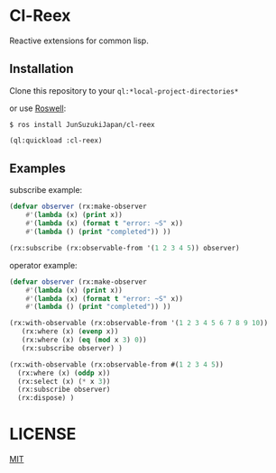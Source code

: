 # Cl-Reex

Reactive extensions for common lisp.

## Installation

Clone this repository to your ```ql:*local-project-directories*```

or use [Roswell](https://github.com/roswell/roswell):

```
$ ros install JunSuzukiJapan/cl-reex
```




```lisp
(ql:quickload :cl-reex)
```

## Examples

subscribe example:

```lisp
(defvar observer (rx:make-observer
	#'(lambda (x) (print x))
	#'(lambda (x) (format t "error: ~S" x))
	#'(lambda () (print "completed")) ))

(rx:subscribe (rx:observable-from '(1 2 3 4 5)) observer)
```


operator example:

```lisp
(defvar observer (rx:make-observer
	#'(lambda (x) (print x))
	#'(lambda (x) (format t "error: ~S" x))
	#'(lambda () (print "completed")) ))

(rx:with-observable (rx:observable-from '(1 2 3 4 5 6 7 8 9 10))
   (rx:where (x) (evenp x))
   (rx:where (x) (eq (mod x 3) 0))
   (rx:subscribe observer) )

(rx:with-observable (rx:observable-from #(1 2 3 4 5))
  (rx:where (x) (oddp x))
  (rx:select (x) (* x 3))
  (rx:subscribe observer)
  (rx:dispose) )
```

# LICENSE

[MIT](LICENSE)